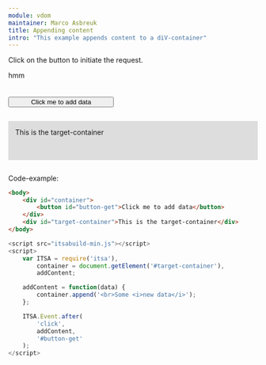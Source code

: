 ```yaml
---
module: vdom
maintainer: Marco Asbreuk
title: Appending content
intro: "This example appends content to a diV-container"
---
```


<style type="text/css">
    #container {
        margin: 2em 0;
        min-height: 2em;
    }
    #container button {
        margin-top: 0.5em;
        min-width: 16em;
    }
    #target-container {
        margin: 2em 0;
        padding: 1em;
        min-height: 3.6em;
        background-color: #ddd;
    }
</style>

Click on the button to initiate the request.

<div id="test">hmm</div>
<div id="container">
    <button id="button-get" class="pure-button pure-button-primary pure-button-bordered">Click me to add data</button>
</div>
<div id="target-container">This is the target-container</div>

Code-example:

```html
<body>
    <div id="container">
        <button id="button-get">Click me to add data</button>
    </div>
    <div id="target-container">This is the target-container</div>
</body>
```

```js
<script src="itsabuild-min.js"></script>
<script>
    var ITSA = require('itsa'),
        container = document.getElement('#target-container'),
        addContent;

    addContent = function(data) {
        container.append('<br>Some <i>new data</i>');
    };

    ITSA.Event.after(
        'click',
        addContent,
        '#button-get'
    );
</script>
```

<script src="../../dist/itsabuild-min.js"></script>
<script>
    var ITSA = require('itsa'),
        container = document.getElement('#target-container'),
        addContent;

document.getElement('#test').setHTML('<div>I am inner</div>');

    addContent = function(data) {
        container.append('<br>Some <i>new data</i>');
    };

    ITSA.Event.after(
        'click',
        addContent,
        '#button-get'
    );
</script>